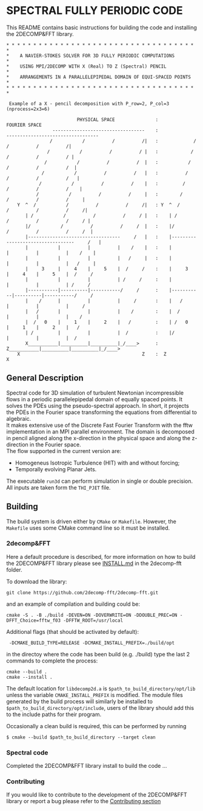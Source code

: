 # SPECTRAL FULLY PERIODIC CODE

This README contains basic instructions for building the code and installing the 2DECOMP&FFT library.

```
* * * * * * * * * * * * * * * * * * * * * * * * * * * * * * * * * * * *
*    A NAVIER-STOKES SOLVER FOR 3D FULLY PERIODIC COMPUTATIONS        *
*    USING MPI/2DECOMP WITH X (Real) TO Z (Spectral) PENCIL           *
*    ARRANGEMENTS IN A PARALLELEPIPEDAL DOMAIN OF EQUI-SPACED POINTS  *
* * * * * * * * * * * * * * * * * * * * * * * * * * * * * * * * * * * *    

 Example of a X - pencil decomposition with P_row=2, P_col=3 (nprocess=2x3=6)

                          PHYSICAL SPACE               :                       FOURIER SPACE
                 ----------------------------------    :              ----------------------------------
                /           /          /          /|   :             /           /          /          /|
               /           /          /          / |   :            /           /          /          / |
              /           /          /          /  |   :           /           /          /          /  |
             /           /          /          /   |   :          /           /          /          /   |
            /           /          /          /    |   :         /           /          /          /    |
           /           /          /          /     |   :        /           /          /          /     |
    Y  ^  /           /          /          /     /|   : Y  ^  /           /          /          /     /|
       | /           /          /          /     / |   :    | /           /          /          /     / |
       |/           /          /          /     /  |   :    |/           /          /          /     /  |
       |----------------------------------     /   |   :    |----------------------------------     /   |
       |           |          |          |    /    |   :    |           |          |          |    /    |
       |           |          |          |   /     |   :    |           |          |          |   /     |
       |     3     |     4    |     5    |  /     /    :    |     3     |     4    |     5    |  /     /
       |           |          |          | /     /     :    |           |          |          | /     /
       |-----------|----------|-----------/     /      :    |-----------|----------|-----------/     /
       |    /      |          |          |     /       :    |   /       |          |          |     /
       |   /       |          |          |    /        :    |  /        |          |          |    /
       |  /   0    |     1    |     2    |   /         :    | /   0     |     1    |     2    |   /
       | /         |          |          |  /          :    |/          |          |          |  /
       X___________|__________|__________|_/____>      :    Z___________|__________|__________|_/____>
    X                                             Z    :  Z                                             X
```
## General Description

Spectral code for 3D simulation of turbulent Newtonian incompressible flows in a periodic parallelepipedal domain 
of equally spaced points. It solves the PDEs using the pseudo-spectral approach. In short, it projects the PDEs in the Fourier space transforming the equations 
from differential to algebraic. 
\
It makes extensive use of the Discrete Fast Fourier Transform with the fftw 
implementation in an MPI parallel environment. The domain is decomposed in pencil aligned along the x-direction in the physical space and along the 
z-direction in the Fourier space. 
\
The flow supported in the current version are:
- Homogeneus Isotropic Turbulence (HIT) with and without forcing;
- Temporally evolving Planar Jets.

The executable `run3d` can perform simulation in single or double precision. All inputs are taken form the `THI_PJET` file.

## Building

The build system is driven either by `CMake` or `Makefile`. However, the `Makefile` uses some CMake command line so it 
must be installed.

### 2decomp&FFT
Here a default procedure is described, for more information on how to build the 2DECOMP&FFT library 
please see [INSTALL.md](INSTALL.md) in the 2decomp-fft folder.

To download the library:
```
git clone https://github.com/2decomp-fft/2decomp-fft.git                                                                                                                                  
```
and an example of compilation and building could be:
```
cmake -S . -B ./build -DEVEN=ON -DOVERWRITE=ON -DDOUBLE_PREC=ON -DFFT_Choice=fftw_f03 -DFFTW_ROOT=/usr/local
```
Additional flags (that should be activated by default):
```
 -DCMAKE_BUILD_TYPE=RELEASE -DCMAKE_INSTALL_PREFIX=./build/opt
```
in the directoy where the code has been build (e.g. ./build) type the last 2 commands to complete the process:
``` 
cmake --build .
cmake --install .
```
The default location for `libdecomp2d.a` is `$path_to_build_directory/opt/lib` unless the variable `CMAKE_INSTALL_PREFIX` is modified.
The module files generated by the build process will similarly be installed to `$path_to_build_directory/opt/include`, users of the library should add this to the include paths for their program.

Occasionally a clean build is required, this can be performed by running
```
$ cmake --build $path_to_build_directory --target clean
```
### Spectral code

Completed the 2DECOMP&FFT library install to build the code ... 

### Contributing

If you would like to contribute to the development of the 2DECOMP&FFT library or report a bug please refer to 
the [Contributing section](Contribute.md)
